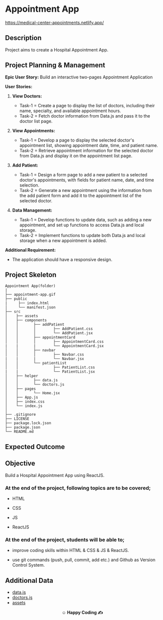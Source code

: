 # Appointment App

https://medical-center-appointments.netlify.app/

## Description

Project aims to create a Hospital Appointment App.

## Project Planning & Management

**Epic User Story:** Build an interactive two-pages Appointment Application

**User Stories:**

1. **View Doctors:**

   - Task-1 = Create a page to display the list of doctors, including their name, specialty, and available appointment hours.
   - Task-2 = Fetch doctor information from Data.js and pass it to the doctor list page.

2. **View Appointments:**

   - Task-1 = Develop a page to display the selected doctor's appointment list, showing appointment date, time, and patient name.
   - Task-2 = Retrieve appointment information for the selected doctor from Data.js and display it on the appointment list page.

3. **Add Patient:**

   - Task-1 = Design a form page to add a new patient to a selected doctor's appointments, with fields for patient name, date, and time selection.
   - Task-2 = Generate a new appointment using the information from the add patient form and add it to the appointment list of the selected doctor.

4. **Data Management:**
   - Task-1 = Develop functions to update data, such as adding a new appointment, and set up functions to access Data.js and local storage.
   - Task-2 = Implement functions to update both Data.js and local storage when a new appointment is added.

**Additional Requirement:**

- The application should have a responsive design.

## Project Skeleton

```
Appointment App(folder)
|
├── appointment-app.gif
├── public
|     ├── index.html
│     └── manifest.json
├── src
│    ├── assets
│    ├── components
│    │       ├── addPatient
│    │       │        ├── AddPatient.css
│    │       │        └── AddPatient.jsx
│    │       ├── appointmentCard
│    │       │        ├── AppointmentCard.css
|    |       |        └── AppointmentCard.jsx
│    │       ├── navbar
│    │       │        ├── Navbar.css
|    |       |        └── Navbar.jsx
│    │       └── patientList
│    │                ├── PatientList.css
|    |                └── PatientList.jsx
│    ├── helper
│    │       ├── data.js
│    │       └── doctors.js
│    ├── pages
│    │       └── Home.jsx
│    ├── App.js
│    ├── index.css
│    └── index.js
│
├── .gitignore
├── LICENSE
├── package.lock.json
├── package.json
└── README.md
```

## Expected Outcome

## Objective

Build a Hospital Appointment App using ReactJS.

### At the end of the project, following topics are to be covered;

- HTML

- CSS

- JS

- ReactJS

### At the end of the project, students will be able to;

- improve coding skills within HTML & CSS & JS & ReactJS.

- use git commands (push, pull, commit, add etc.) and Github as Version Control System.

## Additional Data

- [data.js](src/helpers/data.js)
- [doctors.js](src/helpers/doctors.js)
- [assets](src/assets)

<p align="center"><strong>&#9786; Happy Coding &#9997;</strong></p>
